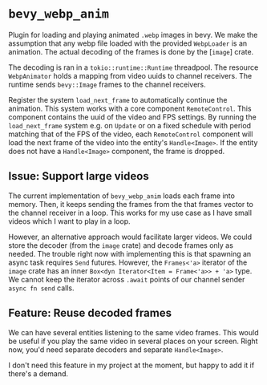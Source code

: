 # `bevy_webp_anim`

Plugin for loading and playing animated `.webp` images in bevy.
We make the assumption that any webp file loaded with the provided `WebpLoader` is an animation.
The actual decoding of the frames is done by the [`image`] crate.

The decoding is ran in a `tokio::runtime::Runtime` threadpool.
The resource `WebpAnimator` holds a mapping from video uuids to channel receivers.
The runtime sends `bevy::Image` frames to the channel receivers.

Register the system `load_next_frame` to automatically continue the animation.
This system works with a core component `RemoteControl`.
This component contains the uuid of the video and FPS settings.
By running the `load_next_frame` system e.g. on `Update` or on a fixed schedule with period matching that of the FPS of the video, each `RemoteControl` component will load the next frame of the video into the entity's `Handle<Image>`.
If the entity does not have a `Handle<Image>` component, the frame is dropped.

## Issue: Support large videos

The current implementation of `bevy_webp_anim` loads each frame into memory.
Then, it keeps sending the frames from the that frames vector to the channel receiver in a loop.
This works for my use case as I have small videos which I want to play in a loop.

However, an alternative approach would facilitate larger videos.
We could store the decoder (from the `image` crate) and decode frames only as needed.
The trouble right now with implementing this is that spawning an async task requires `Send` futures.
However, the `Frames<'a>` iterator of the `image` crate has an inner `Box<dyn Iterator<Item = Frame<'a>> + 'a>` type.
We cannot keep the iterator across `.await` points of our channel sender `async fn send` calls.

## Feature: Reuse decoded frames

We can have several entities listening to the same video frames.
This would be useful if you play the same video in several places on your screen.
Right now, you'd need separate decoders and separate `Handle<Image>`.

I don't need this feature in my project at the moment, but happy to add it if there's a demand.
